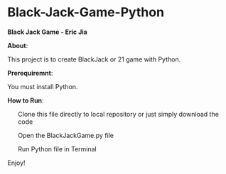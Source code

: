 # Black-Jack-Game-Python

<strong>Black Jack Game - Eric Jia </strong> 

<strong>About</strong>:

This project is to create BlackJack or 21 game with Python.

<strong>Prerequiremnt</strong>: 

You must install Python.

<strong>How to Run</strong>: 

<ol>Clone this file directly to local repository or just simply download the code </ol>
<ol>Open the BlackJackGame.py file</ol>
<ol>Run Python file in Terminal </ol>

Enjoy!